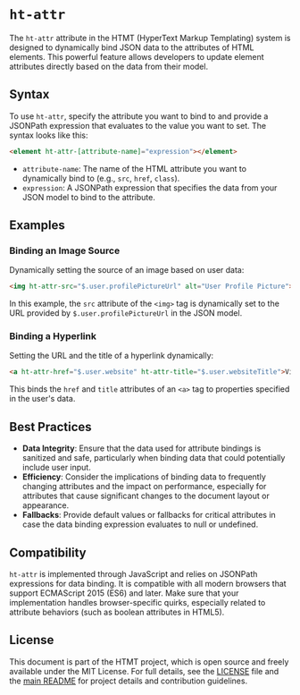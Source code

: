 # `ht-attr`
The `ht-attr` attribute in the HTMT (HyperText Markup Templating) system is designed to dynamically bind JSON data to 
the attributes of HTML elements. This powerful feature allows developers to update element attributes directly based on 
the data from their model.

## Syntax
To use `ht-attr`, specify the attribute you want to bind to and provide a JSONPath expression that evaluates to the value 
you want to set. The syntax looks like this: 
```html
<element ht-attr-[attribute-name]="expression"></element>
```
- `attribute-name`: The name of the HTML attribute you want to dynamically bind to (e.g., `src`, `href`, `class`).
- `expression`: A JSONPath expression that specifies the data from your JSON model to bind to the attribute.

## Examples
### Binding an Image Source
Dynamically setting the source of an image based on user data: 
```html
<img ht-attr-src="$.user.profilePictureUrl" alt="User Profile Picture">
```

In this example, the `src` attribute of the `<img>` tag is dynamically set to the URL provided by `$.user.profilePictureUrl` 
in the JSON model.

### Binding a Hyperlink
Setting the URL and the title of a hyperlink dynamically: 

```html
<a ht-attr-href="$.user.website" ht-attr-title="$.user.websiteTitle">Visit My Website</a>
```

This binds the `href` and `title` attributes of an `<a>` tag to properties specified in the user's data.

## Best Practices
- **Data Integrity**: Ensure that the data used for attribute bindings is sanitized and safe, particularly when binding data that could potentially include user input.
- **Efficiency**: Consider the implications of binding data to frequently changing attributes and the impact on performance, especially for attributes that cause significant changes to the document layout or appearance.
- **Fallbacks**: Provide default values or fallbacks for critical attributes in case the data binding expression evaluates to null or undefined.

## Compatibility
`ht-attr` is implemented through JavaScript and relies on JSONPath expressions for data binding. It is compatible with all 
modern browsers that support ECMAScript 2015 (ES6) and later. Make sure that your implementation handles browser-specific 
quirks, especially related to attribute behaviors (such as boolean attributes in HTML5).

## License
This document is part of the HTMT project, which is open source and freely available under the MIT License. For full 
details, see the [LICENSE](../LICENSE) file and the [main README](../README.md) for project details and contribution 
guidelines.
